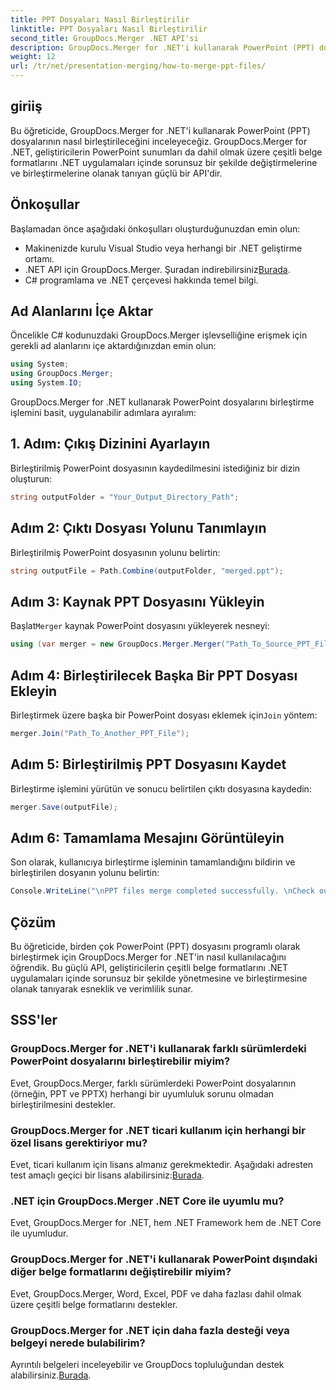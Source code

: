 ```yaml
---
title: PPT Dosyaları Nasıl Birleştirilir
linktitle: PPT Dosyaları Nasıl Birleştirilir
second_title: GroupDocs.Merger .NET API'si
description: GroupDocs.Merger for .NET'i kullanarak PowerPoint (PPT) dosyalarını zahmetsizce nasıl birleştireceğinizi öğrenin. Bu güçlü API ile .NET uygulamalarınızı geliştirin.
weight: 12
url: /tr/net/presentation-merging/how-to-merge-ppt-files/
---
```

## giriiş
Bu öğreticide, GroupDocs.Merger for .NET'i kullanarak PowerPoint (PPT) dosyalarının nasıl birleştirileceğini inceleyeceğiz. GroupDocs.Merger for .NET, geliştiricilerin PowerPoint sunumları da dahil olmak üzere çeşitli belge formatlarını .NET uygulamaları içinde sorunsuz bir şekilde değiştirmelerine ve birleştirmelerine olanak tanıyan güçlü bir API'dir.
## Önkoşullar
Başlamadan önce aşağıdaki önkoşulları oluşturduğunuzdan emin olun:
- Makinenizde kurulu Visual Studio veya herhangi bir .NET geliştirme ortamı.
-  .NET API için GroupDocs.Merger. Şuradan indirebilirsiniz[Burada](https://releases.groupdocs.com/merger/net/).
- C# programlama ve .NET çerçevesi hakkında temel bilgi.

## Ad Alanlarını İçe Aktar
Öncelikle C# kodunuzdaki GroupDocs.Merger işlevselliğine erişmek için gerekli ad alanlarını içe aktardığınızdan emin olun:
```csharp
using System; 
using GroupDocs.Merger;
using System.IO;
```

GroupDocs.Merger for .NET kullanarak PowerPoint dosyalarını birleştirme işlemini basit, uygulanabilir adımlara ayıralım:
## 1. Adım: Çıkış Dizinini Ayarlayın
Birleştirilmiş PowerPoint dosyasının kaydedilmesini istediğiniz bir dizin oluşturun:
```csharp
string outputFolder = "Your_Output_Directory_Path";
```
## Adım 2: Çıktı Dosyası Yolunu Tanımlayın
Birleştirilmiş PowerPoint dosyasının yolunu belirtin:
```csharp
string outputFile = Path.Combine(outputFolder, "merged.ppt");
```
## Adım 3: Kaynak PPT Dosyasını Yükleyin
 Başlat`Merger` kaynak PowerPoint dosyasını yükleyerek nesneyi:
```csharp
using (var merger = new GroupDocs.Merger.Merger("Path_To_Source_PPT_File"))
```
## Adım 4: Birleştirilecek Başka Bir PPT Dosyası Ekleyin
 Birleştirmek üzere başka bir PowerPoint dosyası eklemek için`Join` yöntem:
```csharp
merger.Join("Path_To_Another_PPT_File");
```
## Adım 5: Birleştirilmiş PPT Dosyasını Kaydet
Birleştirme işlemini yürütün ve sonucu belirtilen çıktı dosyasına kaydedin:
```csharp
merger.Save(outputFile);
```
## Adım 6: Tamamlama Mesajını Görüntüleyin
Son olarak, kullanıcıya birleştirme işleminin tamamlandığını bildirin ve birleştirilen dosyanın yolunu belirtin:
```csharp
Console.WriteLine("\nPPT files merge completed successfully. \nCheck output in {0}", outputFolder);
```

## Çözüm
Bu öğreticide, birden çok PowerPoint (PPT) dosyasını programlı olarak birleştirmek için GroupDocs.Merger for .NET'in nasıl kullanılacağını öğrendik. Bu güçlü API, geliştiricilerin çeşitli belge formatlarını .NET uygulamaları içinde sorunsuz bir şekilde yönetmesine ve birleştirmesine olanak tanıyarak esneklik ve verimlilik sunar.

## SSS'ler
### GroupDocs.Merger for .NET'i kullanarak farklı sürümlerdeki PowerPoint dosyalarını birleştirebilir miyim?
Evet, GroupDocs.Merger, farklı sürümlerdeki PowerPoint dosyalarının (örneğin, PPT ve PPTX) herhangi bir uyumluluk sorunu olmadan birleştirilmesini destekler.
### GroupDocs.Merger for .NET ticari kullanım için herhangi bir özel lisans gerektiriyor mu?
 Evet, ticari kullanım için lisans almanız gerekmektedir. Aşağıdaki adresten test amaçlı geçici bir lisans alabilirsiniz:[Burada](https://purchase.groupdocs.com/temporary-license/).
### .NET için GroupDocs.Merger .NET Core ile uyumlu mu?
Evet, GroupDocs.Merger for .NET, hem .NET Framework hem de .NET Core ile uyumludur.
### GroupDocs.Merger for .NET'i kullanarak PowerPoint dışındaki diğer belge formatlarını değiştirebilir miyim?
Evet, GroupDocs.Merger, Word, Excel, PDF ve daha fazlası dahil olmak üzere çeşitli belge formatlarını destekler.
### GroupDocs.Merger for .NET için daha fazla desteği veya belgeyi nerede bulabilirim?
Ayrıntılı belgeleri inceleyebilir ve GroupDocs topluluğundan destek alabilirsiniz.[Burada](https://forum.groupdocs.com/c/merger/32).
